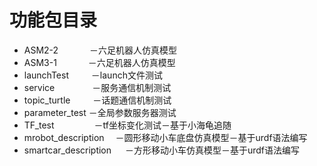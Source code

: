 # 功能包目录
* ASM2-2        　　　 －六足机器人仿真模型
* ASM3-1       　　　  －六足机器人仿真模型
* launchTest     　　  －launch文件测试
* service      　　　　－服务通信机制测试
* topic_turtle   　　   －话题通信机制测试
* parameter_test       －全局参数服务器测试
* TF_test     　　　　 －tf坐标变化测试－基于小海龟追随
* mrobot_description      　－圆形移动小车底盘仿真模型－基于urdf语法编写
* smartcar_description  　 －方形移动小车仿真模型－基于urdf语法编写
